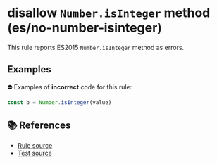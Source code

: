 # disallow `Number.isInteger` method (es/no-number-isinteger)

This rule reports ES2015 `Number.isInteger` method as errors.

## Examples

⛔ Examples of **incorrect** code for this rule:

```js
const b = Number.isInteger(value)
```

## 📚 References

- [Rule source](../../lib/rules/no-number-isinteger.js)
- [Test source](../../tests/lib/rules/no-number-isinteger.js)

